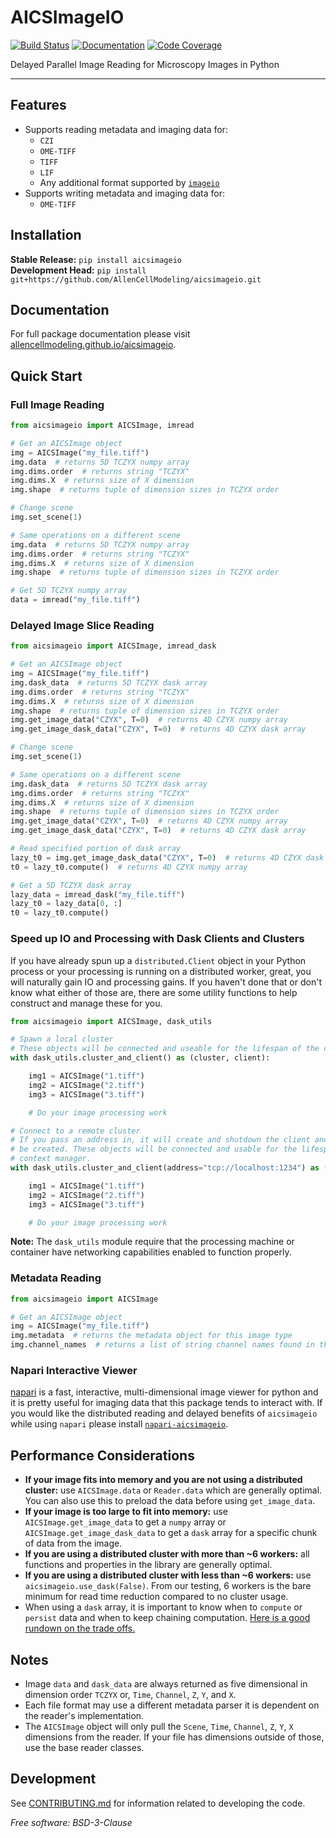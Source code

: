 # AICSImageIO

[![Build Status](https://github.com/AllenCellModeling/aicsimageio/workflows/Build%20Master/badge.svg)](https://github.com/AllenCellModeling/aicsimageio/actions)
[![Documentation](https://github.com/AllenCellModeling/aicsimageio/workflows/Documentation/badge.svg)](https://allencellmodeling.github.io/aicsimageio)
[![Code Coverage](https://codecov.io/gh/AllenCellModeling/aicsimageio/branch/master/graph/badge.svg)](https://codecov.io/gh/AllenCellModeling/aicsimageio)

Delayed Parallel Image Reading for Microscopy Images in Python

---

## Features
* Supports reading metadata and imaging data for:
    * `CZI`
    * `OME-TIFF`
    * `TIFF`
    * `LIF`
    * Any additional format supported by [`imageio`](https://github.com/imageio/imageio)
* Supports writing metadata and imaging data for:
    * `OME-TIFF`

## Installation
**Stable Release:** `pip install aicsimageio`<br>
**Development Head:** `pip install git+https://github.com/AllenCellModeling/aicsimageio.git`

## Documentation
For full package documentation please visit
[allencellmodeling.github.io/aicsimageio](https://allencellmodeling.github.io/aicsimageio/index.html).

## Quick Start

### Full Image Reading
```python
from aicsimageio import AICSImage, imread

# Get an AICSImage object
img = AICSImage("my_file.tiff")
img.data  # returns 5D TCZYX numpy array
img.dims.order  # returns string "TCZYX"
img.dims.X  # returns size of X dimension
img.shape  # returns tuple of dimension sizes in TCZYX order

# Change scene
img.set_scene(1)

# Same operations on a different scene
img.data  # returns 5D TCZYX numpy array
img.dims.order  # returns string "TCZYX"
img.dims.X  # returns size of X dimension
img.shape  # returns tuple of dimension sizes in TCZYX order

# Get 5D TCZYX numpy array
data = imread("my_file.tiff")
```

### Delayed Image Slice Reading
```python
from aicsimageio import AICSImage, imread_dask

# Get an AICSImage object
img = AICSImage("my_file.tiff")
img.dask_data  # returns 5D TCZYX dask array
img.dims.order  # returns string "TCZYX"
img.dims.X  # returns size of X dimension
img.shape  # returns tuple of dimension sizes in TCZYX order
img.get_image_data("CZYX", T=0)  # returns 4D CZYX numpy array
img.get_image_dask_data("CZYX", T=0)  # returns 4D CZYX dask array

# Change scene
img.set_scene(1)

# Same operations on a different scene
img.dask_data  # returns 5D TCZYX dask array
img.dims.order  # returns string "TCZYX"
img.dims.X  # returns size of X dimension
img.shape  # returns tuple of dimension sizes in TCZYX order
img.get_image_data("CZYX", T=0)  # returns 4D CZYX numpy array
img.get_image_dask_data("CZYX", T=0)  # returns 4D CZYX dask array

# Read specified portion of dask array
lazy_t0 = img.get_image_dask_data("CZYX", T=0)  # returns 4D CZYX dask array
t0 = lazy_t0.compute()  # returns 4D CZYX numpy array

# Get a 5D TCZYX dask array
lazy_data = imread_dask("my_file.tiff")
lazy_t0 = lazy_data[0, :]
t0 = lazy_t0.compute()
```

### Speed up IO and Processing with Dask Clients and Clusters
If you have already spun up a `distributed.Client` object in your Python process or
your processing is running on a distributed worker, great, you will naturally gain IO
and processing gains. If you haven't done that or don't know what either of those are,
there are some utility functions to help construct and manage these for you.

```python
from aicsimageio import AICSImage, dask_utils

# Spawn a local cluster
# These objects will be connected and useable for the lifespan of the context manager.
with dask_utils.cluster_and_client() as (cluster, client):

    img1 = AICSImage("1.tiff")
    img2 = AICSImage("2.tiff")
    img3 = AICSImage("3.tiff")

    # Do your image processing work

# Connect to a remote cluster
# If you pass an address in, it will create and shutdown the client and no cluster will
# be created. These objects will be connected and usable for the lifespan of the
# context manager.
with dask_utils.cluster_and_client(address="tcp://localhost:1234") as (cluster, client):

    img1 = AICSImage("1.tiff")
    img2 = AICSImage("2.tiff")
    img3 = AICSImage("3.tiff")

    # Do your image processing work
```

**Note:** The `dask_utils` module require that the processing machine or container have
networking capabilities enabled to function properly.


### Metadata Reading
```python
from aicsimageio import AICSImage

# Get an AICSImage object
img = AICSImage("my_file.tiff")
img.metadata  # returns the metadata object for this image type
img.channel_names  # returns a list of string channel names found in the metadata
```

### Napari Interactive Viewer
[napari](https://github.com/Napari/napari) is a fast, interactive, multi-dimensional
image viewer for python and it is pretty useful for imaging data that this package
tends to interact with. If you would like the distributed reading and delayed benefits
of `aicsimageio` while using `napari` please install
[`napari-aicsimageio`](https://github.com/AllenCellModeling/napari-aicsimageio).


## Performance Considerations
* **If your image fits into memory and you are not using a distributed cluster:** use
`AICSImage.data` or `Reader.data` which are generally optimal. You can also use this to
preload the data before using `get_image_data`.
* **If your image is too large to fit into memory:** use `AICSImage.get_image_data` to
get a `numpy` array or `AICSImage.get_image_dask_data` to get a `dask` array for a
specific chunk of data from the image.
* **If you are using a distributed cluster with more than ~6 workers:** all functions
and properties in the library are generally optimal.
* **If you are using a distributed cluster with less than ~6 workers:** use
`aicsimageio.use_dask(False)`. From our testing, 6 workers is the bare minimum for
read time reduction compared to no cluster usage.
* When using a `dask` array, it is important to know when to `compute` or
`persist` data and when to keep chaining computation.
[Here is a good rundown on the trade offs.](https://stackoverflow.com/questions/41806850/dask-difference-between-client-persist-and-client-compute#answer-41807160)


## Notes
* Image `data` and `dask_data` are always returned as five dimensional in dimension
order `TCZYX` or, `Time`, `Channel`, `Z`, `Y`, and `X`.
* Each file format may use a different metadata parser it is dependent on the reader's
implementation.
* The `AICSImage` object will only pull the `Scene`, `Time`, `Channel`, `Z`, `Y`, `X`
dimensions from the reader. If your file has dimensions outside of those, use the base
reader classes.

## Development
See [CONTRIBUTING.md](CONTRIBUTING.md) for information related to developing the code.

_Free software: BSD-3-Clause_
